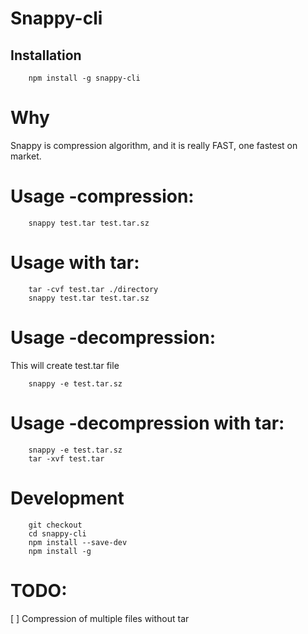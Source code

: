 Snappy-cli
==========

Installation
------------

        npm install -g snappy-cli

Why
===
Snappy is compression algorithm, and it is really FAST, one fastest on market.


Usage -compression:
===================

        snappy test.tar test.tar.sz


Usage with tar:
===============

        tar -cvf test.tar ./directory
        snappy test.tar test.tar.sz


Usage -decompression:
=====================
This will create test.tar file

        snappy -e test.tar.sz


Usage -decompression with tar:
==============================

        snappy -e test.tar.sz
        tar -xvf test.tar

Development
============
        git checkout
        cd snappy-cli
        npm install --save-dev
        npm install -g

TODO:
=====
[ ] Compression of multiple files without tar
